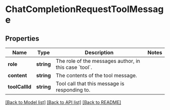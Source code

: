 # ChatCompletionRequestToolMessage

## Properties
Name | Type | Description | Notes
------------ | ------------- | ------------- | -------------
**role** | **string** | The role of the messages author, in this case &#x60;tool&#x60;. | 
**content** | **string** | The contents of the tool message. | 
**toolCallId** | **string** | Tool call that this message is responding to. | 

[[Back to Model list]](../README.md#documentation-for-models) [[Back to API list]](../README.md#documentation-for-api-endpoints) [[Back to README]](../README.md)


